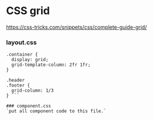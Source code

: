 # CSS grid

https://css-tricks.com/snippets/css/complete-guide-grid/
### layout.css
```
.container {
  display: grid;
  grid-template-column: 2fr 1fr;
}

.header 
.footer {
  grid-column: 1/3
} ```

### component.css
`put all component code to this file.`

